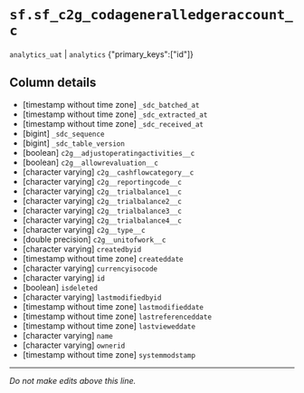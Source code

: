 # `sf.sf_c2g_codageneralledgeraccount_c`
`analytics_uat` | `analytics`
{"primary_keys":["id"]}

## Column details
* [timestamp without time zone] `_sdc_batched_at`
* [timestamp without time zone] `_sdc_extracted_at`
* [timestamp without time zone] `_sdc_received_at`
* [bigint]    `_sdc_sequence`
* [bigint]    `_sdc_table_version`
* [boolean]   `c2g__adjustoperatingactivities__c`
* [boolean]   `c2g__allowrevaluation__c`
* [character varying] `c2g__cashflowcategory__c`
* [character varying] `c2g__reportingcode__c`
* [character varying] `c2g__trialbalance1__c`
* [character varying] `c2g__trialbalance2__c`
* [character varying] `c2g__trialbalance3__c`
* [character varying] `c2g__trialbalance4__c`
* [character varying] `c2g__type__c`
* [double precision] `c2g__unitofwork__c`
* [character varying] `createdbyid`
* [timestamp without time zone] `createddate`
* [character varying] `currencyisocode`
* [character varying] `id`
* [boolean]   `isdeleted`
* [character varying] `lastmodifiedbyid`
* [timestamp without time zone] `lastmodifieddate`
* [timestamp without time zone] `lastreferenceddate`
* [timestamp without time zone] `lastvieweddate`
* [character varying] `name`
* [character varying] `ownerid`
* [timestamp without time zone] `systemmodstamp`

-------------------------------------------------------------------------------
*Do not make edits above this line.*
